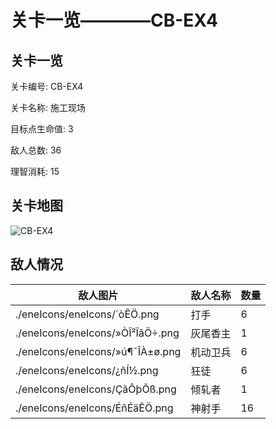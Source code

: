 # 关卡一览————CB-EX4


## 关卡一览

关卡编号: CB-EX4

关卡名称: 施工现场

目标点生命值: 3

敌人总数: 36

理智消耗: 15


## 关卡地图
![CB-EX4](./oprMap/CB-EX4.png)

## 敌人情况

| 敌人图片 | 敌人名称 | 数量  |
|---------|-----|-----|
| ./eneIcons/eneIcons/´òÊÖ.png| 打手  |   6  |
| ./eneIcons/eneIcons/»ÒÎ²ÏãÖ÷.png| 灰尾香主  |   1  |
| ./eneIcons/eneIcons/»ú¶¯ÎÀ±ø.png| 机动卫兵  |   6  |
| ./eneIcons/eneIcons/¿ñÍ½.png| 狂徒  |   6  |
| ./eneIcons/eneIcons/ÇãÔþÕß.png| 倾轧者  |   1  |
| ./eneIcons/eneIcons/ÉñÉäÊÖ.png| 神射手  |   16  |
